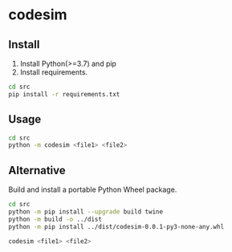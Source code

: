 # codesim

## Install

1. Install Python(>=3.7) and pip
2. Install requirements.

```sh
cd src
pip install -r requirements.txt
```

## Usage

```sh
cd src
python -m codesim <file1> <file2>
```

## Alternative

Build and install a portable Python Wheel package.

```sh
cd src
python -m pip install --upgrade build twine
python -m build -o ../dist
python -m pip install ../dist/codesim-0.0.1-py3-none-any.whl

codesim <file1> <file2>
```